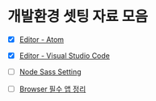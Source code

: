 # 개발환경 셋팅 자료 모음




- [x] [Editor - Atom](https://github.com/seong-jin/FDS-lecture/blob/master/setting_guide/editor_Atom.md)
- [x] [Editor - Visual Studio Code](https://github.com/seong-jin/FDS-lecture/blob/master/setting_guide/editor_VSCode.md)
- [ ] [Node Sass Setting](https://github.com/seong-jin/FDS-lecture/blob/master/setting_guide/Node_Sass.md)
- [ ] [Browser 필수 앱 정리](https://github.com/seong-jin/FDS-lecture/blob/master/setting_guide/browser.md)

